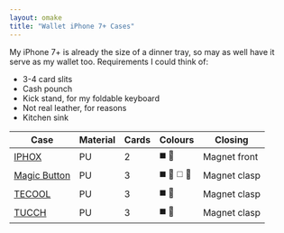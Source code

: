```yaml
---
layout: omake
title: "Wallet iPhone 7+ Cases"
---
```

My iPhone 7+ is already the size of a dinner tray, so may as well have it serve as my wallet too. Requirements I could think of:

* 3-4 card slits
* Cash pounch
* Kick stand, for my foldable keyboard
* Not real leather, for reasons
* Kitchen sink

Case           | Material | Cards | Colours   | Closing
---------------|----------|-------|-----------|------------
[IPHOX]        | PU       | 2     | ◼️ 🏾      | Magnet front
[Magic Button] | PU       | 3     | ◼️ 🏾 ◻️ 🌈 | Magnet clasp
[TECOOL]       | PU       | 3     | ◼️ 🏾      | Magnet clasp
[TUCCH]        | PU       | 3     | ◼️ 🏾      | Magnet clasp

[IPHOX]: http://www.ebay.com.au/itm/GENUINE-IPHOX-Magnetic-PU-Leather-Wallet-Flip-Case-Cover-iPhone-7-6-S-Plus-5-SE-/182155317379
[Magic Button]: http://www.ebay.com.au/itm/New-Premium-Flip-Wallet-Case-PU-Leather-Card-Slot-Cover-For-iPhone-6s-7-Plus-/282417493224
[TECOOL]: https://www.amazon.com/iPhone-TECOOL-Leather-Function-Magnetic/dp/B01N0V75P2/
[TUCCH]: https://www.amazon.com/TUCCH-Carry-All-Magnetic-Closure-Leather/dp/B01KO14FDM/

